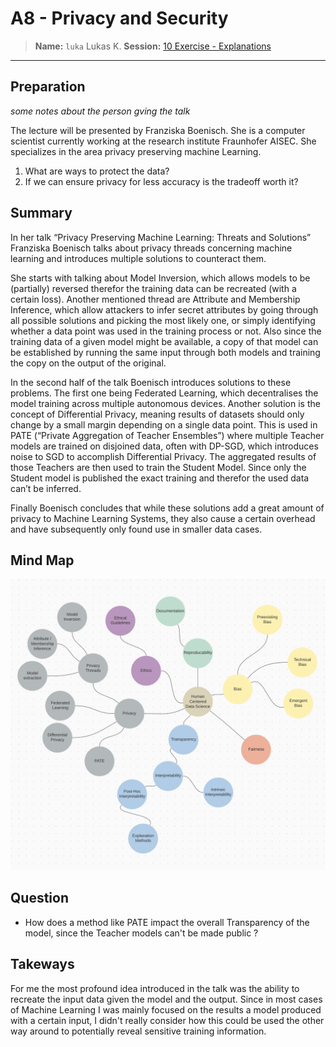 # A8 - Privacy and Security
> **Name:** `luka` Lukas K.
> **Session:** [10 Exercise - Explanations](https://github.com/FUB-HCC/hcds-winter-2020/wiki/10_exercise)   
----

## Preparation

_some notes about the person gving the talk_

The lecture will be presented by Franziska Boenisch. She is a computer scientist currently working at the research institute Fraunhofer AISEC. She specializes in the area privacy preserving machine Learning.

1. What are ways to protect the data?
1. If we can ensure privacy for less accuracy is the tradeoff worth it?


## Summary

In her talk “Privacy Preserving Machine Learning: Threats and Solutions” Franziska Boenisch talks about privacy threads concerning machine learning and introduces multiple solutions to counteract them.

She starts with talking about Model Inversion, which allows models to be (partially) reversed therefor the training data can be recreated (with a certain loss). Another mentioned thread are Attribute and Membership Inference, which allow attackers to infer secret attributes by going through all possible solutions and picking the most likely one, or simply identifying whether a data point was used in the training process or not. Also since the training data of a given model might be available, a copy of that model can be established by running the same input through both models and training the copy on the output of the original. 

In the second half of the talk Boenisch introduces solutions to these problems. The first one being Federated Learning, which decentralises the model training across multiple autonomous devices. Another solution is the concept of Differential Privacy, meaning results of datasets should only change by a small margin depending on a single data point. This is used in PATE (“Private Aggregation of Teacher Ensembles”) where multiple Teacher models are trained on disjoined data, often with DP-SGD, which introduces noise to SGD to accomplish Differential Privacy. The aggregated results of those Teachers are then used to train the Student Model. Since only the Student model is published the exact training and therefor the used data can’t be inferred.

Finally Boenisch concludes that while these solutions add a great amount of privacy to Machine Learning Systems, they also cause a certain overhead and have subsequently only found use in smaller data cases. 


## Mind Map

![Mind Map](luka_mind-map.png)

## Question

* How does a method like PATE impact the overall Transparency of the model, since the Teacher models can't be made public ? 

## Takeways

For me the most profound idea introduced in the talk was the ability to recreate the input data given the model and the output. Since in most cases of Machine Learning I was mainly focused on the results a model produced with a certain input, I didn't really consider how this could be used the other way around to potentially reveal sensitive training information.
